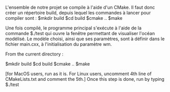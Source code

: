 L'ensemble de notre projet se compile à l'aide d'un CMake. Il faut donc créer un répertoire build, depuis lequel les commandes à lancer pour compiler sont :
 $mkdir build
 $cd build
 $cmake .. 
 $make

Une fois compilé, le programme principal s'exécute à l'aide de la commande $./test  qui ouvre la fenêtre permettant de visualiser l'océan modélisé. Le modèle choisi, ainsi que ses paramètres, sont à définir dans le fichier main.cxx, à l'initialisation du paramètre wm.

From the current directory :

 $mkdir build
 $cd build
 $cmake .. 
 $make
 
[for MacOS users, run as it is. For Linux users, uncomment 4th line of CMakeLists.txt and comment the 5th.]
Once this step is done, run by typing 
 $./test
 
 

